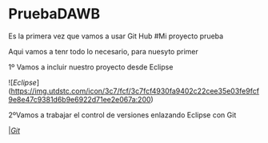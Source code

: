 # PruebaDAWB
Es la primera vez que vamos a usar Git Hub
#Mi proyecto prueba

Aqui vamos a tenr todo lo necesario, para nuesyto primer <Hola Mundo>
  
1º Vamos a incluir nuestro proyecto desde Eclipse
  
![*Eclipse*] (https://img.utdstc.com/icon/3c7/fcf/3c7fcf4930fa9402c22cee35e03fe9fcf9e8e47c9381d6b9e6922d71ee2e067a:200)
  
  
  2ºVamos a trabajar el control de versiones enlazando Eclipse con Git
  
|[*Git*](https://avatars.githubusercontent.com/u/18133?s=200&v=4)
